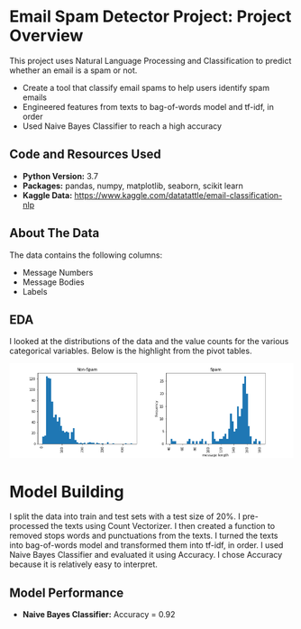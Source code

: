 # Email Spam Detector Project: Project Overview
This project uses Natural Language Processing and Classification to predict whether an email is a spam or not.
* Create a tool that classify email spams to help users identify spam emails
* Engineered features from texts to bag-of-words model and tf-idf, in order
* Used Naive Bayes Classifier to reach a high accuracy
## Code and Resources Used
* **Python Version:** 3.7
* **Packages:** pandas, numpy, matplotlib, seaborn, scikit learn
* **Kaggle Data:** https://www.kaggle.com/datatattle/email-classification-nlp
## About The Data
The data contains the following columns:
* Message Numbers
* Message Bodies
* Labels
## EDA
I looked at the distributions of the data and the value counts for the various categorical variables. Below is the highlight from the pivot tables.

![alt text](https://github.com/Panasak/Email-Spam-Detector-NLP/blob/main/EDA/pic1.png)
# Model Building
I split the data into train and test sets with a test size of 20%. I pre-processed the texts using Count Vectorizer. I then created a function to removed stops words and punctuations from the texts. I turned the texts into bag-of-words model and transformed them into tf-idf, in order.
I used Naive Bayes Classifier and evaluated it using Accuracy. I chose Accuracy because it is relatively easy to interpret.
## Model Performance

* **Naive Bayes Classifier:** Accuracy = 0.92
